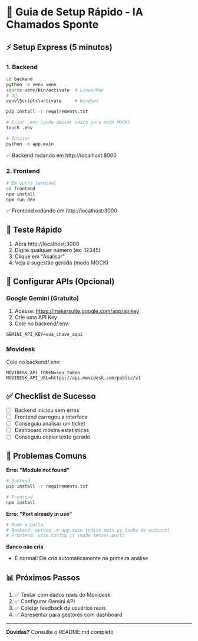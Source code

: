 # 🚀 Guia de Setup Rápido - IA Chamados Sponte

## ⚡ Setup Express (5 minutos)

### 1. Backend

```bash
cd backend
python -m venv venv
source venv/bin/activate  # Linux/Mac
# OU
venv\Scripts\activate     # Windows

pip install -r requirements.txt

# Criar .env (pode deixar vazio para modo MOCK)
touch .env

# Iniciar
python -m app.main
```

✅ Backend rodando em http://localhost:8000

### 2. Frontend

```bash
# Em outro terminal
cd frontend
npm install
npm run dev
```

✅ Frontend rodando em http://localhost:3000

## 🎯 Teste Rápido

1. Abra http://localhost:3000
2. Digite qualquer número (ex: 12345)
3. Clique em "Analisar"
4. Veja a sugestão gerada (modo MOCK)

## 🔑 Configurar APIs (Opcional)

### Google Gemini (Gratuito)

1. Acesse: https://makersuite.google.com/app/apikey
2. Crie uma API Key
3. Cole no backend/.env:

```env
GEMINI_API_KEY=sua_chave_aqui
```

### Movidesk

Cole no backend/.env:

```env
MOVIDESK_API_TOKEN=seu_token
MOVIDESK_API_URL=https://api.movidesk.com/public/v1
```

## ✅ Checklist de Sucesso

- [ ] Backend iniciou sem erros
- [ ] Frontend carregou a interface
- [ ] Conseguiu analisar um ticket
- [ ] Dashboard mostra estatísticas
- [ ] Conseguiu copiar texto gerado

## 🐛 Problemas Comuns

**Erro: "Module not found"**
```bash
# Backend
pip install -r requirements.txt

# Frontend
npm install
```

**Erro: "Port already in use"**
```bash
# Mude a porta
# Backend: python -m app.main (edite main.py linha do uvicorn)
# Frontend: vite.config.js (mude server.port)
```

**Banco não cria**
- É normal! Ele cria automaticamente na primeira análise

## 📊 Próximos Passos

1. ✅ Testar com dados reais do Movidesk
2. ✅ Configurar Gemini API
3. ✅ Coletar feedback de usuários reais
4. ✅ Apresentar para gestores com dashboard

---

**Dúvidas?** Consulte o README.md completo

